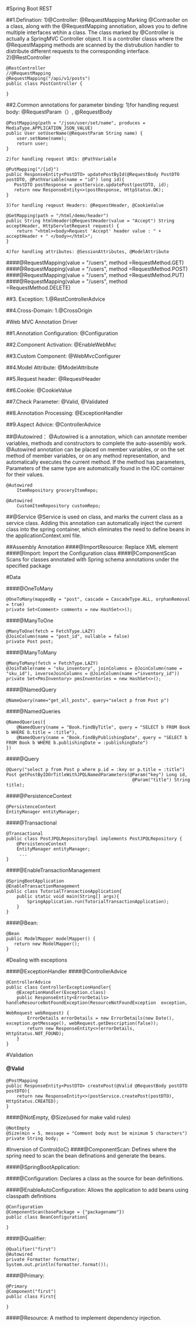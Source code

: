 #Spring Boot REST

##1.Defination: 
    1)@Controller: 
        @RequestMapping
        Marking @Contraoller on a class, along with the @RequestMapping annotiation, allows you to define multiple interfaces 
        wtihin a class. The class marked by @Controller is actually a SpringMVC Controller object. It is a controller classs where 
        the @RequestMapping methods are scanned  by the distrubution handler to distribute different requests to the corresponding 
        interface.
    2)@RestController
    
```
@RestController
//@RequestMapping
@RequestMapping("/api/v1/posts")
public class PostController {

}

```

##2.Common annotations for parameter binding:
    1)for handling request body: @RequestParam（）, @RequestBody
```
@PostMapping(path = "/json/user/set/name", produces = MediaType.APPLICATION_JSON_VALUE)
public User setUserName(@RequestParam String name) {
    user.setName(name);
    return user;
}

```

    2)for handling request URIs: @PathVariable
```
@PutMapping("/{id}")
public ResponseEntity<PostDTO> updatePostById(@RequestBody PostDTO postDTO, @PathVariable(name = "id") long id){
   PostDTO postResponse = postService.updatePost(postDTO, id);
   return new ResponseEntity<>(postResponse, HttpStatus.OK);
}
```
    3)for handling reqeust Headers: @RequestHeader, @CookieValue
```
@GetMapping(path = "/html/demo/header")
public String htmlHeader(@RequestHeader(value = "Accept") String acceptHeader, HttpServletRequest request) {
    return "<html><body>Request 'Accept' header value : " + acceptHeader + " </body></html>";
}

```

    4)for handling attributes: @SessionAttributes, @ModelAttribute

####@RequestMapping(value = "/users", method =RequestMethod.GET)
####@RequestMapping(value = "/users", method =RequestMethod.POST)
####@RequestMapping(value = "/users", method =RequestMethod.PUT)
####@RequestMapping(value = "/users", method =RequestMethod.DELETE)





##3. Exception:
    1.@RestControllerAdvice

##4.Cross-Domain:
    1.@CrossOrigin


#Web MVC Annotation Driver

##1.Annotation Configuration:
    @Configuration

##2.Component Activation:
    @EnableWebMvc

##3.Custom Component:
    @WebMvcConfigurer

##4.Model Attribute:
    @ModelAttribute

##5.Request header:
    @RequestHeader

##6.Cookie:
    @CookieValue

##7.Check Parameter:
    @Valid, @Validated

##8.Annotation Processing:
    @ExceptionHandler

##9.Aspect Advice:
    @ControllerAdvice


##@Autowired：
    @Autowired is a annotation, which can annotate member variables, methods and constructors to complete the auto-assembly work. 
    @Autowired annotation can be placed on member variables, or on the set method of member variables, or on any method representation, 
    and automatically executes the current method. If the method has parameters, Parameters of the same type are automatically 
    found in the IOC container for their values.
```
@Autowired
    ItemRepository groceryItemRepo;

@Autowired
	CustomItemRepository customRepo;

```

##@Service
    @Service is used on class, and marks the current class as a service class. Adding this annotation can automatically inject 
    the current class into the spring container, which eliminates the need to define beans in the applicationContext.xml file.


##Assembly Annotation
####@ImportResource:
    Replace XML element <import>
####@Import:
    Import the Configuration class
####@ComponentScan
    Scans for classes annotated with Spring schema annotations under the specified package

#Data 

####@OneToMany
```
@OneToMany(mappedBy = "post", cascade = CascadeType.ALL, orphanRemoval = true)
private Set<Comment> comments = new HashSet<>();
```
####@ManyToOne
```
@ManyToOne(fetch = FetchType.LAZY)
@JoinColumn(name = "post_id", nullable = false)
private Post post;

```

####@ManyToMany
```
@ManyToMany(fetch = FetchType.LAZY)
@JoinTable(name = "sku_inventory", joinColumns = @JoinColumn(name = "sku_id"), inverseJoinColumns = @JoinColumn(name ="inventory_id"))
private Set<PmsInventory> pmsInventories = new HashSet<>();

```

####@NamedQuery
```
@NameQuery(name="get_all_posts", query="select p from Post p")
```

####@NamedQueries
```
@NamedQueries({
    @NamedQuery(name = "Book.findByTitle", query = "SELECT b FROM Book b WHERE b.title = :title"),
    @NamedQuery(name = "Book.findByPublishingDate", query = "SELECT b FROM Book b WHERE b.publishingDate = :publishingDate")
})
```

####@Query
```
@Query("select p from Post p where p.id = :key or p.title = :title")
Post getPostByIDOrTitleWithJPQLNamedParameters(@Param("key") Long id,
                                                @Param("title") String title);
```

####@PersistenceContext
```
@PersistenceContext
EntityManager entityManager;
```

####@Transactional
```
@Transactional
public class PostJPQLRepositoryImpl implements PostJPQLRepository {
    @PersistenceContext
    EntityManager entityManager;
     ...
}

```

####@EnableTransactionManagement
```
@SpringBootApplication
@EnableTransactionManagement
public class TutorialTransactionApplication{
    public static void main(String[] args){
        SpringApplication.run(TutorialTransactionApplication);
    }
}
```


####@Bean:
```
@Bean
public ModelMapper modelMapper() {
   return new ModelMapper();
}

```

#Dealing with exceptions

####@ExceptionHandler
####@ControllerAdvice
```
@ControllerAdvice
public class ControllerExceptionHandler{
    @ExceptionHandler(Exception.class)
    public ResponseEntity<ErrorDetails>  handleResourceNotFoundException(ResourceNotFoundException  exception,
                                                                   WebRequest webRequest) {
        ErrorDetails errorDetails = new ErrorDetails(new Date(), exception.getMessage(), webRequest.getDescription(false));
        return new ResponseEntity<>(errorDetails, HttpStatus.NOT_FOUND);
    }
}
```

#Validation

#### @Valid
```
@PostMapping
public ResponseEntity<PostDTO> createPost(@Valid @RequestBody postDTO postDTO){
    return new ResponseEntity<>(postService.createPost(postDTO), HttpStatus.CREATED);
}
```

####@NotEmpty, @Size(used for make valid rules)
```
@NotEmpty
@Size(min = 5, message = "Comment body must be minimum 5 characters")
private String body;
```


#Inversion of Control(IoC)
####@ComponentScan: 
    Defines where the spring need to scan the bean definations and generate the beans.

####@SpringBootApplication:

####@Configuration:
    Declares a class as the source for bean definitions.

####@EnableAutoConfiguration:
    Allows the application to add beans using classpath definitions
```
@Configuration
@ComponentScan(basePackage = {"packagename"})
public class BeanConfiguration{

}
```

####@Qualifier:
```
@Qualifier("first")
@Autowired
private Formatter formatter;
System.out.println(formatter.format());
```

####@Primary:
```
@Primary
@Component("first")
public class First{

}

```
####@Resource: 
    A method to implement dependency injection.











